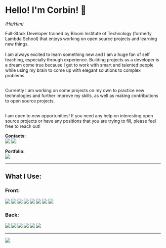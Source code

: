 # Hello! I'm Corbin! 👋

*(He/Him)*

Full-Stack Developer trained by Bloom Institute of Technology (formerly Lambda School) that enjoys working on open source projects and learning new things.  
\
I am always excited to learn something new and I am a huge fan of self teaching, especially through experience. Building projects as a developer is a dream come true because I get to work with smart and talented people while using my brain to come up with elegant solutions to complex problems.

\
Currently I am working on some projects on my own to practice new technologies and further improve my skills, as well as making contributions to open source projects.


\
I am open to new opportunities! If you need any help on interesting open source projects or have any positions that you are trying to fill, please feel free to reach out!


**Contacts:**  
[![](https://img.shields.io/badge/LinkedIn-0077B5?style=for-the-badge&logo=linkedin&logoColor=white)](https://www.linkedin.com/in/corbinrobb/)
[![](https://img.shields.io/badge/Gmail-D14836?style=for-the-badge&logo=gmail&logoColor=white)](mailto:corbinrobb@gmail.com)

**Portfolio:**  
[![](https://img.shields.io/badge/website-000000?style=for-the-badge&logo=About.me&logoColor=white)](https://www.corbinrobb.com/)

---

## What I Use:
### Front:
![](https://img.shields.io/badge/React-20232A?style=for-the-badge&logo=react&logoColor=61DAFB)
![](https://img.shields.io/badge/Redux-593D88?style=for-the-badge&logo=redux&logoColor=white)
![](https://img.shields.io/badge/JavaScript-323330?style=for-the-badge&logo=javascript&logoColor=F7DF1E)
![](https://img.shields.io/badge/TypeScript-007ACC?style=for-the-badge&logo=typescript&logoColor=white)
![](https://img.shields.io/badge/HTML5-E34F26?style=for-the-badge&logo=html5&logoColor=white)
![](https://img.shields.io/badge/CSS3-1572B6?style=for-the-badge&logo=css3&logoColor=white)
![](https://img.shields.io/badge/Tailwind_CSS-38B2AC?style=for-the-badge&logo=tailwind-css&logoColor=white)
![](https://img.shields.io/badge/Jest-C21325?style=for-the-badge&logo=jest&logoColor=white)  

### Back:
![](https://img.shields.io/badge/Node.js-339933?style=for-the-badge&logo=nodedotjs&logoColor=white)
![](https://img.shields.io/badge/Express.js-000000?style=for-the-badge&logo=express&logoColor=white)
![](https://img.shields.io/badge/PostgreSQL-316192?style=for-the-badge&logo=postgresql&logoColor=white)
![](https://img.shields.io/badge/SQLite-07405E?style=for-the-badge&logo=sqlite&logoColor=white)
![](https://img.shields.io/badge/Python-FFD43B?style=for-the-badge&logo=python&logoColor=darkgreen)
![](https://img.shields.io/badge/fastapi-109989?style=for-the-badge&logo=FASTAPI&logoColor=white)


---

![](https://github-readme-stats.vercel.app/api?username=corbinrobb)



<!--
**corbinrobb/corbinrobb** is a ✨ _special_ ✨ repository because its `README.md` (this file) appears on your GitHub profile.

Here are some ideas to get you started:

- 🔭 I’m currently working on ...
- 🌱 I’m currently learning ...
- 👯 I’m looking to collaborate on ...
- 🤔 I’m looking for help with ...
- 💬 Ask me about ...
- 📫 How to reach me: ...
- 😄 Pronouns: ...
- ⚡ Fun fact: ...
-->
